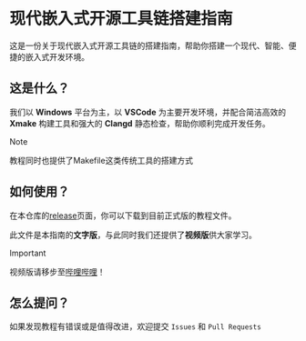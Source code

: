 # 现代嵌入式开源工具链搭建指南

这是一份关于现代嵌入式开源工具链的搭建指南，帮助你搭建一个现代、智能、便捷的嵌入式开发环境。

## 这是什么？

我们以 **Windows** 平台为主，以 **VSCode** 为主要开发环境，并配合简洁高效的 **Xmake** 构建工具和强大的 **Clangd** 静态检查，帮助你顺利完成开发任务。

> [!Note]
> 教程同时也提供了Makefile这类传统工具的搭建方式

## 如何使用？

在本仓库的[release](https://github.com/bbrScience/nuedc101/releases)页面，你可以下载到目前正式版的教程文件。

此文件是本指南的**文字版**，与此同时我们还提供了**视频版**供大家学习。

> [!Important]
> 视频版请移步至[哔哩哔哩](https://www.bilibili.com/video/BV1Kn1iYNEVb)！

## 怎么提问？

如果发现教程有错误或是值得改进，欢迎提交 `Issues` 和 `Pull Requests`